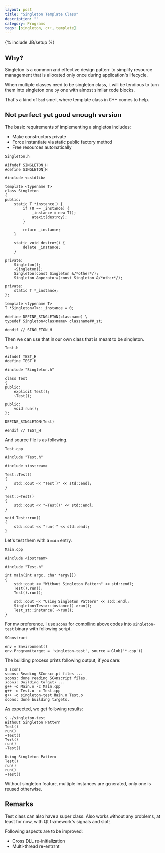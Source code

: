 ```yaml
---
layout: post
title: "Singleton Template Class"
description: ""
category: Programs
tags: [singleton, c++, template]
---
```

{% include JB/setup %}

## Why?

Singleton is a common and effective design pattern to simplify resource management that is allocated only once during application's lifecycle.

When multiple classes need to be singleton class, it will be tendious to turn them into singleton one by one with almost similar code blocks.

That's a kind of `bad` smell, where template class in C++ comes to help.

## Not perfect yet good enough version

The basic requirements of implementing a singleton includes:

- Make constructors private
- Force instantiate via static public factory method
- Free resources automatically

`Singleton.h`

    #ifndef SINGLETON_H
    #define SINGLETON_H

    #include <cstdlib>

    template <typename T>
    class Singleton
    {
    public:
        static T *instance() {
            if (0 == _instance) {
                _instance = new T();
                atexit(destroy);
            }

            return _instance;
        }

        static void destroy() {
            delete _instance;
        }

    private:
        Singleton();
        ~Singleton();
        Singleton(const Singleton &/*other*/);
        Singleton &operator=(const Singleton &/*other*/);

    private:
        static T *_instance;
    };

    template <typename T>
    T *Singleton<T>::_instance = 0;

    #define DEFINE_SINGLETON(classname) \
    typedef Singleton<classname> classname##_st;

    #endif // SINGLETON_H

Then we can use that in our own class that is meant to be singleton.

`Test.h`

    #ifndef TEST_H
    #define TEST_H

    #include "Singleton.h"

    class Test
    {
    public:
        explicit Test();
        ~Test();

    public:
        void run();
    };

    DEFINE_SINGLETON(Test)

    #endif // TEST_H

And source file is as following.

`Test.cpp`

    #include "Test.h"

    #include <iostream>

    Test::Test()
    {
        std::cout << "Test()" << std::endl;
    }

    Test::~Test()
    {
        std::cout << "~Test()" << std::endl;
    }

    void Test::run()
    {
        std::cout << "run()" << std::endl;
    }

Let's test them with a `main` entry.

`Main.cpp`

    #include <iostream>

    #include "Test.h"

    int main(int argc, char *argv[])
    {
        std::cout << "Without Singleton Pattern" << std::endl;
        Test().run();
        Test().run();

        std::cout << "Using Singleton Pattern" << std::endl;
        Singleton<Test>::instance()->run();
        Test_st::instance()->run();
    }

For my preference, I use `scons` for compiling above codes into `singleton-test` binary with following script.

`SConstruct`

    env = Environment()
    env.Program(target = 'singleton-test', source = Glob('*.cpp'))

The building process prints following output, if you care:

    $ scons
    scons: Reading SConscript files ...
    scons: done reading SConscript files.
    scons: Building targets ...
    g++ -o Main.o -c Main.cpp
    g++ -o Test.o -c Test.cpp
    g++ -o singleton-test Main.o Test.o
    scons: done building targets.

As expected, we get following results:

    $ ./singleton-test
    Without Singleton Pattern
    Test()
    run()
    ~Test()
    Test()
    run()
    ~Test()

    Using Singleton Pattern
    Test()
    run()
    run()
    ~Test()

Without singleton feature, multiple instances are generated, only one is reused otherwise.

## Remarks

Test class can also have a super class. Also works without any problems, at least for now, with Qt framework's signals and slots.

Following aspects are to be improved:

- Cross DLL re-initialization
- Multi-thread re-entrant
